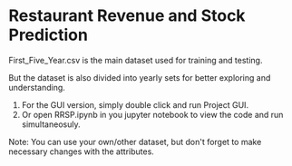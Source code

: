 # Restaurant Revenue and Stock Prediction
 
First_Five_Year.csv is the main dataset used for training and testing.

But the dataset is also divided into yearly sets for better exploring and understanding.

1. For the GUI version, simply double click and run Project GUI.
2. Or open RRSP.ipynb in you jupyter notebook to view the code and run simultaneosuly.

Note: You can use your own/other dataset, but don't forget to make necessary changes with the attributes.
